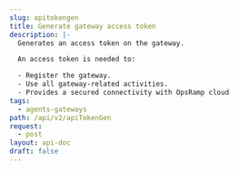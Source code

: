 ```yaml
---
slug: apitokengen
title: Generate gateway access token
description: |-
  Generates an access token on the gateway.

  An access token is needed to:

  - Register the gateway.
  - Use all gateway-related activities.
  - Provides a secured connectivity with OpsRamp cloud
tags:
  - agents-gateways
path: /api/v2/apiTokenGen
request:
  - post
layout: api-doc
draft: false
---
```


